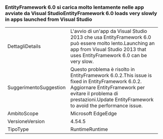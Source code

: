 ### <a name="entityframework-60-loads-very-slowly-in-apps-launched-from-visual-studio"></a><span data-ttu-id="777a5-101">EntityFramework 6.0 si carica molto lentamente nelle app avviate da Visual Studio</span><span class="sxs-lookup"><span data-stu-id="777a5-101">EntityFramework 6.0 loads very slowly in apps launched from Visual Studio</span></span>

|   |   |
|---|---|
|<span data-ttu-id="777a5-102">Dettagli</span><span class="sxs-lookup"><span data-stu-id="777a5-102">Details</span></span>|<span data-ttu-id="777a5-103">L'avvio di un'app da Visual Studio 2013 che usa EntityFramework 6.0 può essere molto lento.</span><span class="sxs-lookup"><span data-stu-id="777a5-103">Launching an app from Visual Studio 2013 that uses EntityFramework 6.0 can be very slow.</span></span>|
|<span data-ttu-id="777a5-104">Suggerimento</span><span class="sxs-lookup"><span data-stu-id="777a5-104">Suggestion</span></span>|<span data-ttu-id="777a5-105">Questo problema è risolto in EntityFramework 6.0.2.</span><span class="sxs-lookup"><span data-stu-id="777a5-105">This issue is fixed in EntityFramework 6.0.2.</span></span> <span data-ttu-id="777a5-106">Aggiornare EntityFramework per evitare il problema di prestazioni.</span><span class="sxs-lookup"><span data-stu-id="777a5-106">Update EntityFramework to avoid the performance issue.</span></span>|
|<span data-ttu-id="777a5-107">Ambito</span><span class="sxs-lookup"><span data-stu-id="777a5-107">Scope</span></span>|<span data-ttu-id="777a5-108">Microsoft Edge</span><span class="sxs-lookup"><span data-stu-id="777a5-108">Edge</span></span>|
|<span data-ttu-id="777a5-109">Versione</span><span class="sxs-lookup"><span data-stu-id="777a5-109">Version</span></span>|<span data-ttu-id="777a5-110">4.5</span><span class="sxs-lookup"><span data-stu-id="777a5-110">4.5</span></span>|
|<span data-ttu-id="777a5-111">Tipo</span><span class="sxs-lookup"><span data-stu-id="777a5-111">Type</span></span>|<span data-ttu-id="777a5-112">Runtime</span><span class="sxs-lookup"><span data-stu-id="777a5-112">Runtime</span></span>|

